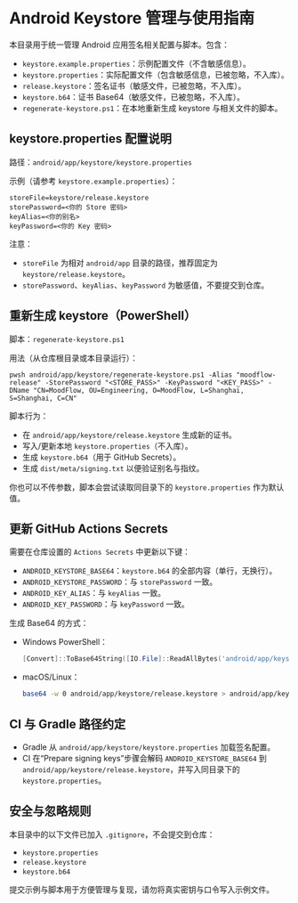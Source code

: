 # Android Keystore 管理与使用指南

本目录用于统一管理 Android 应用签名相关配置与脚本。包含：

- `keystore.example.properties`：示例配置文件（不含敏感信息）。
- `keystore.properties`：实际配置文件（包含敏感信息，已被忽略，不入库）。
- `release.keystore`：签名证书（敏感文件，已被忽略，不入库）。
- `keystore.b64`：证书 Base64（敏感文件，已被忽略，不入库）。
- `regenerate-keystore.ps1`：在本地重新生成 keystore 与相关文件的脚本。

## keystore.properties 配置说明

路径：`android/app/keystore/keystore.properties`

示例（请参考 `keystore.example.properties`）：

```
storeFile=keystore/release.keystore
storePassword=<你的 Store 密码>
keyAlias=<你的别名>
keyPassword=<你的 Key 密码>
```

注意：
- `storeFile` 为相对 `android/app` 目录的路径，推荐固定为 `keystore/release.keystore`。
- `storePassword`、`keyAlias`、`keyPassword` 为敏感值，不要提交到仓库。

## 重新生成 keystore（PowerShell）

脚本：`regenerate-keystore.ps1`

用法（从仓库根目录或本目录运行）：

```
pwsh android/app/keystore/regenerate-keystore.ps1 -Alias "moodflow-release" -StorePassword "<STORE_PASS>" -KeyPassword "<KEY_PASS>" -DName "CN=MoodFlow, OU=Engineering, O=MoodFlow, L=Shanghai, S=Shanghai, C=CN"
```

脚本行为：
- 在 `android/app/keystore/release.keystore` 生成新的证书。
- 写入/更新本地 `keystore.properties`（不入库）。
- 生成 `keystore.b64`（用于 GitHub Secrets）。
- 生成 `dist/meta/signing.txt` 以便验证别名与指纹。

你也可以不传参数，脚本会尝试读取同目录下的 `keystore.properties` 作为默认值。

## 更新 GitHub Actions Secrets

需要在仓库设置的 `Actions Secrets` 中更新以下键：

- `ANDROID_KEYSTORE_BASE64`：`keystore.b64` 的全部内容（单行，无换行）。
- `ANDROID_KEYSTORE_PASSWORD`：与 `storePassword` 一致。
- `ANDROID_KEY_ALIAS`：与 `keyAlias` 一致。
- `ANDROID_KEY_PASSWORD`：与 `keyPassword` 一致。

生成 Base64 的方式：

- Windows PowerShell：
  ```powershell
  [Convert]::ToBase64String([IO.File]::ReadAllBytes('android/app/keystore/release.keystore')) | Set-Content -Encoding ascii android/app/keystore/keystore.b64
  ```

- macOS/Linux：
  ```bash
  base64 -w 0 android/app/keystore/release.keystore > android/app/keystore/keystore.b64
  ```

## CI 与 Gradle 路径约定

- Gradle 从 `android/app/keystore/keystore.properties` 加载签名配置。
- CI 在“Prepare signing keys”步骤会解码 `ANDROID_KEYSTORE_BASE64` 到 `android/app/keystore/release.keystore`，并写入同目录下的 `keystore.properties`。

## 安全与忽略规则

本目录中的以下文件已加入 `.gitignore`，不会提交到仓库：

- `keystore.properties`
- `release.keystore`
- `keystore.b64`

提交示例与脚本用于方便管理与复现，请勿将真实密钥与口令写入示例文件。
